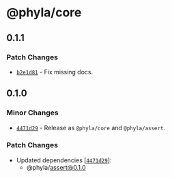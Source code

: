 # @phyla/core

## 0.1.1

### Patch Changes

- [`b2e1d81`](https://github.com/zioroboco/phyla/commit/b2e1d81869e86507193c3bfcdaa7a19d9c73cb22) - Fix missing docs.

## 0.1.0

### Minor Changes

- [`4471d29`](https://github.com/zioroboco/phyla/commit/4471d29c81cd20c64905f66c899592dc3ea05768) - Release as `@phyla/core` and `@phyla/assert`.

### Patch Changes

- Updated dependencies [[`4471d29`](https://github.com/zioroboco/phyla/commit/4471d29c81cd20c64905f66c899592dc3ea05768)]:
  - @phyla/assert@0.1.0
